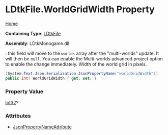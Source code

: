 # LDtkFile\.WorldGridWidth Property

[Home](../../../README.md)

**Containing Type**: [LDtkFile](../README.md)

**Assembly**: LDtkMonogame\.dll

  
 : this field will move to the `worlds` array after the "multi\-worlds" update\. It will then be `null`\. You can enable the Multi\-worlds advanced project option to enable the change immediately\.  Width of the world grid in pixels\. 

```csharp
[System.Text.Json.Serialization.JsonPropertyName("worldGridWidth")]
public int? WorldGridWidth { get; set; }
```

### Property Value

[Int32](https://docs.microsoft.com/en-us/dotnet/api/system.int32)?

### Attributes

* [JsonPropertyNameAttribute](https://docs.microsoft.com/en-us/dotnet/api/system.text.json.serialization.jsonpropertynameattribute)

